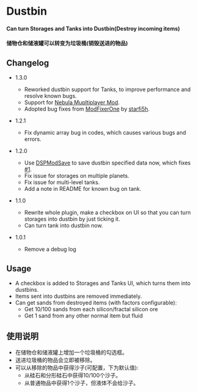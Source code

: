 # Dustbin

#### Can turn Storages and Tanks into Dustbin(Destroy incoming items)
#### 储物仓和储液罐可以转变为垃圾桶(销毁送进的物品)

## Changelog
* 1.3.0
  * Reworked dustbin support for Tanks, to improve performance and resolve known bugs.
  * Support for [Nebula Mupltiplayer Mod](https://dsp.thunderstore.io/package/nebula/NebulaMultiplayerMod/).
  * Adopted bug fixes from [ModFixerOne](https://dsp.thunderstore.io/package/starfi5h/ModFixerOne/) by [starfi5h](https://github.com/starfi5h/).

* 1.2.1
  * Fix dynamic array bug in codes, which causes various bugs and errors.

* 1.2.0
  * Use [DSPModSave](https://dsp.thunderstore.io/package/CommonAPI/DSPModSave/) to save dustbin specified data now, which fixes [#1](https://github.com/soarqin/DSP_Mods/issues/1).
  * Fix issue for storages on multiple planets.
  * Fix issue for multi-level tanks.
  * Add a note in README for known bug on tank.

* 1.1.0
  * Rewrite whole plugin, make a checkbox on UI so that you can turn storages into dustbin by just ticking it.
  * Can turn tank into dustbin now.

* 1.0.1
  * Remove a debug log

## Usage

* A checkbox is added to Storages and Tanks UI, which turns them into dustbins.
* Items sent into dustbins are removed immediately.
* Can get sands from destroyed items (with factors configurable):
  * Get 10/100 sands from each silicon/fractal silicon ore
  * Get 1 sand from any other normal item but fluid

## 使用说明

* 在储物仓和储液罐上增加一个垃圾桶的勾选框。
* 送进垃圾桶的物品会立即被移除。
* 可以从移除的物品中获得沙子(可配置，下为默认值):
  * 从硅石和分形硅石中获得10/100个沙子。
  * 从普通物品中获得1个沙子，但液体不会给沙子。
